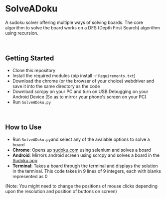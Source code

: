 # SolveADoku
A sudoku solver offering multiple ways of solving boards. The core algorithm to solve the board works on a DFS (Depth First Search) algorithm using recursion.

<br>

## Getting Started
* Clone this repository
* Install the required modules (pip install -r ```Requirements.txt```)
* Download the chrome (or the browser of your choice) webdriver and save it into the same directory as the code
* Download scrcpy on your PC and turn on USB Debugging on your Android Device (So as to mirror your phone's screen on your PC)
* Run ```SolveADoku.py```

<br>

## How to Use
* Run ```SolveADoku.py```and select any of the avaiable options to solve a board
* **Chrome**: Opens up [sudoku.com](https://sudoku.com) using selenium and solves a board
* **Android**: Mirrors android screen using scrcpy and solves a board in the [Sudoku app](https://play.google.com/store/apps/details?id=com.easybrain.sudoku.android&hl=en_IN)
* **Terminal**: Takes a board through the terminal and displays the solution in the terminal. This code takes in 9 lines of 9 integers, each with blanks represented as 0

(Note: You might need to change the positions of mouse clicks depending upon the resolution and position of buttons on screen)
